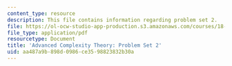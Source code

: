 ```yaml
---
content_type: resource
description: This file contains information regarding problem set 2.
file: https://ol-ocw-studio-app-production.s3.amazonaws.com/courses/18-405j-advanced-complexity-theory-spring-2016/aa487a9b898d0986ce3598823832b30a_MIT18_405JS16_pset2.pdf
file_type: application/pdf
resourcetype: Document
title: 'Advanced Complexity Theory: Problem Set 2'
uid: aa487a9b-898d-0986-ce35-98823832b30a
---
```

